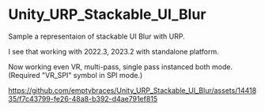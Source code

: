# Unity_URP_Stackable_UI_Blur
Sample a representaion of stackable UI Blur with URP.

I see that working with 2022.3, 2023.2 with standalone platform.

Now working even VR, multi-pass, single pass instanced both mode.(Required "VR_SPI" symbol in SPI mode.)

https://github.com/emptybraces/Unity_URP_Stackable_UI_Blur/assets/1441835/f7c43799-fe26-48a8-b392-d4ae791ef815
